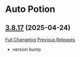# Auto Potion

## [3.8.17](https://github.com/ollidiemaus/AutoPotion/tree/3.8.17) (2025-04-24)
[Full Changelog](https://github.com/ollidiemaus/AutoPotion/compare/3.8.16...3.8.17) [Previous Releases](https://github.com/ollidiemaus/AutoPotion/releases)

- version bump  
